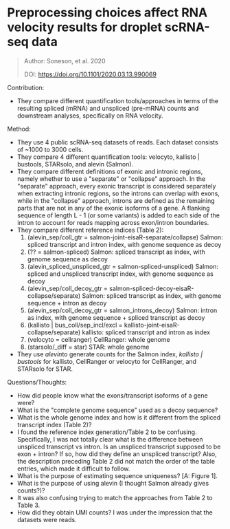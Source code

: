 # **Preprocessing choices affect RNA velocity results for droplet scRNA-seq data**

> Author: Soneson, et al. 2020
>
> DOI: https://doi.org/10.1101/2020.03.13.990069

Contribution: 

- They compare different quantification tools/approaches in terms of the resulting spliced (mRNA) and unspliced (pre-mRNA) counts and downstream analyses, specifically on RNA velocity.

Method: 

- They use 4 public scRNA-seq datasets of reads. Each dataset consists of ~1000 to 3000 cells.
- They compare 4 different quantification tools: velocyto, kallisto | bustools, STARsolo, and alevin (Salmon). 
- They compare different definitions of exonic and intronic regions, namely whether to use a "separate" or "collapse" approach. In the "separate" approach, every exonic transcript is considered separately when extracting intronic regions, so the introns can overlap with exons, while in the "collapse" approach, introns are defined as the remaining parts that are not in any of the exonic isoforms of a gene. A flanking sequence of length L - 1 (or some variants) is added to each side of the intron to account for reads mapping across exon/intron boundaries. 
- They compare different reference indices (Table 2):
  1. (alevin_sep/coll_gtr = salmon-joint-eisaR-separate/collapse) Salmon: spliced transcript and intron index, with genome sequence as decoy
  2. (?? = salmon-spliced) Salmon: spliced transcript as index, with genome sequence as decoy
  3. (alevin_spliced_unspliced_gtr = salmon-spliced-unspliced) Salmon: spliced and unspliced transcript index, with genome sequence as decoy
  4. (alevin_sep/coll_decoy_gtr = salmon-spliced-decoy-eisaR-collapse/separate) Salmon: spliced transcript as index, with genome sequence + intron as decoy
  5. (alevin_sep/coll_decoy_gtr = salmon_introns_decoy) Salmon: intron as index, with genome sequence + spliced transcript as decoy
  6. (kallisto | bus_coll/sep_incl/excl = kallisto-joint-eisaR-collapse/separate) kallisto: spliced transcript and intron as index
  7. (velocyto = cellranger) CellRanger: whole genome
  8. (starsolo/_diff = star) STAR: whole genome
- They use *alevin*to generate counts for the Salmon index, *kallisto | bustools* for kallisto, CellRanger or velocyto for CellRanger, and STARsolo for STAR.

Questions/Thoughts:

* How did people know what the exons/transcript isoforms of a gene were?
* What is the "complete genome sequence" used as a decoy sequence?
* What is the whole genome index and how is it different from the spliced transcript index (Table 2)?
* I found the reference index generation/Table 2 to be confusing. Specifically, I was not totally clear what is the difference between unspliced transcript vs intron. Is an unspliced transcript supposed to be exon + intron? If so, how did they define an unspliced transcript? Also, the description preceding Table 2 did not match the order of the table entries, which made it difficult to follow.
* What is the purpose of estimating sequence uniqueness? [A: Figure 1].
* What is the purpose of using alevin (I thought Salmon already gives counts?)?
* It was also confusing trying to match the approaches from Table 2 to Table 3. 
* How did they obtain UMI counts? I was under the impression that the datasets were reads.

